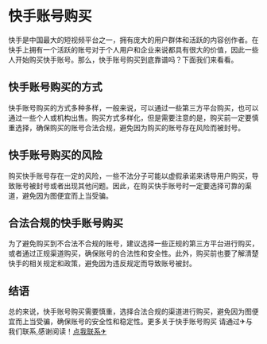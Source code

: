 # 快手账号购买

快手是中国最大的短视频平台之一，拥有庞大的用户群体和活跃的内容创作者。在快手上拥有一个活跃的账号对于个人用户和企业来说都具有很大的价值，因此一些人开始购买快手账号。那么，快手账号购买到底靠谱吗？下面我们来看看。

## 快手账号购买的方式

快手账号购买的方式多种多样，一般来说，可以通过一些第三方平台购买，也可以通过一些个人或机构出售。购买方式多样化，但是需要注意的是，购买前一定要慎重选择，确保购买的账号合法合规，避免因为购买的账号存在风险而被封号。

## 快手账号购买的风险

购买快手账号存在一定的风险，一些不法分子可能以虚假承诺来诱导用户购买，导致账号被封号或者出现其他问题。因此，在购买快手账号时一定要选择可靠的渠道，避免因为图便宜而上当受骗。

## 合法合规的快手账号购买

为了避免购买到不合法不合规的账号，建议选择一些正规的第三方平台进行购买，或者通过正规渠道购买，确保账号的合法性和安全性。此外，购买前也要了解清楚快手的相关规定和政策，避免因为违反规定而导致账号被封。

## 结语

总的来说，快手账号购买需要慎重，选择合法合规的渠道进行购买，避免因为图便宜而上当受骗，确保账号的安全性和稳定性。更多关于快手账号购买 请通过✈与我们联系,感谢阅读！[点我联系✈](https://s.G208.com)